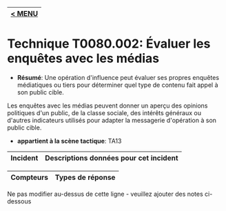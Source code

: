 |[< MENU](../../README.md)|
|---|
# Technique T0080.002: Évaluer les enquêtes avec les médias

* **Résumé**: Une opération d'influence peut évaluer ses propres enquêtes médiatiques ou tiers pour déterminer quel type de contenu fait appel à son public cible.

Les enquêtes avec les médias peuvent donner un aperçu des opinions politiques d'un public, de la classe sociale, des intérêts généraux ou d'autres indicateurs utilisés pour adapter la messagerie d'opération à son public cible.

* **appartient à la scène tactique**: TA13


|Incident |Descriptions données pour cet incident |
|-------- |-------------------- |



|Compteurs |Types de réponse |
|-------- |-------------- |


Ne pas modifier au-dessus de cette ligne - veuillez ajouter des notes ci-dessous